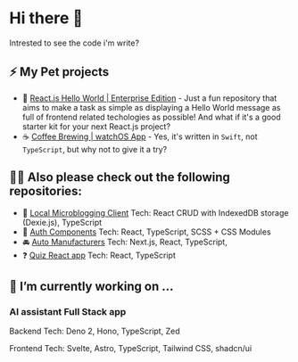 # Hi there 👋

Intrested to see the code i'm write?

## ⚡ My Pet projects

- 🤪 [React.js Hello World | Enterprise Edition](https://github.com/pure-js/react-hello-world-enterprise-edition) - Just a fun repository that aims to make a task as simple as displaying a Hello World message as full of frontend related techologies as possible! And what if it's a good starter kit for your next React.js project?
- ☕️ [Coffee Brewing | watchOS App](https://github.com/pure-js/brew-experiment) - Yes, it's written in `Swift`, not `TypeScript`, but why not to give it a try?

## 👨‍💻 Also please check out the following repositories:

- :pencil: [Local Microblogging Client](https://github.com/pure-js/local-microblogging-client) Tech: React CRUD with IndexedDB storage (Dexie.js), TypeScript
- 🔐 [Auth Components](https://github.com/pure-js/auth-components) Tech: React, TypeScript, SCSS + CSS Modules
- :oncoming_automobile: [Auto Manufacturers](https://github.com/pure-js/auto-manufacturers) Tech: Next.js, React, TypeScript, 
- :question: [Quiz React app](https://github.com/pure-js/quiz-react-app) Tech: React, TypeScript

## 🔭 I’m currently working on ...

### AI assistant Full Stack app

Backend Tech: Deno 2, Hono, TypeScript, Zed

Frontend Tech: Svelte, Astro, TypeScript, Tailwind CSS, shadcn/ui

<!--
**pure-js/pure-js** is a ✨ _special_ ✨ repository because its `README.md` (this file) appears on your GitHub profile.

Here are some ideas to get you started:

- 🔭 I’m currently working on ...
- 🌱 I’m currently learning ...
- 👯 I’m looking to collaborate on ...
- 🤔 I’m looking for help with ...
- 💬 Ask me about ...
- 📫 How to reach me: ...
- 😄 Pronouns: ...
- ⚡ Fun fact: ...
-->
